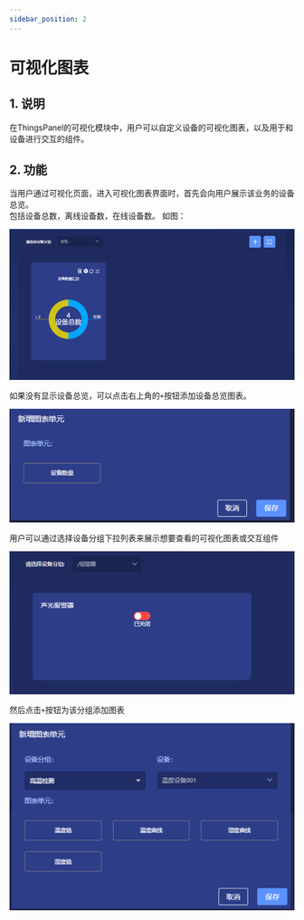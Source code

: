 ```yaml
---
sidebar_position: 2
---
```


# 可视化图表

## 1. 说明
在ThingsPanel的可视化模块中，用户可以自定义设备的可视化图表，以及用于和设备进行交互的组件。  


## 2. 功能
当用户通过可视化页面，进入可视化图表界面时，首先会向用户展示该业务的设备总览。  
包括设备总数，离线设备数，在线设备数。  如图：  

![img.png](images/visualization_chart_02_01.png)

如果没有显示设备总览，可以点击右上角的`+`按钮添加设备总览图表。  

![img.png](images/visualization_chart_02_02.png)

用户可以通过选择设备分组下拉列表来展示想要查看的可视化图表或交互组件

![img.png](images/visualization_chart_02_03.png)

然后点击`+`按钮为该分组添加图表

![img.png](images/visualization_chart_02_04.png)
